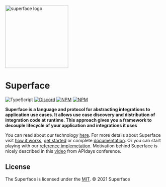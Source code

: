 <img src="https://github.com/superfaceai/cli/blob/main/docs/LogoGreen.png" alt="superface logo" width="200" height="200">

# Superface

![TypeScript](https://img.shields.io/static/v1?message=TypeScript&&logoColor=ffffff&color=007acc&labelColor=5c5c5c&label=built%20with)
[![Discord](https://img.shields.io/discord/819563244418105354?logo=discord&logoColor=fff)](https://sfc.is/discord)
[![NPM](https://img.shields.io/github/license/superfaceai/.github)](LICENSE)
[![NPM](https://img.shields.io/twitter/url?style=social&url=https%3A%2F%2Ftwitter.com%2Fsuperfaceai)](https://twitter.com/superfaceai)


**Superface is a language and protocol for abstracting integrations to application use cases. It allows use case discovery and distribution of integration code at runtime.
This approach gives you a framework to decouple lifecycle of your application and integrations it uses**

You can read about our technology [here](https://superface.ai). For more details about Superface visit [how it works](https://superface.ai/how-it-works), [get started](https://superface.ai/docs/getting-started) or complete [documentation](https://superface.ai/docs). Or you can start playing with our [reference implemetation](https://github.com/superfaceai/one-sdk-js).
Motivation behind Superface is nicely described in this [video](https://www.youtube.com/watch?v=BCvq3NXFb94) from APIdays conference.


## License

The Superface is licensed under the [MIT](LICENSE).
© 2021 Superface